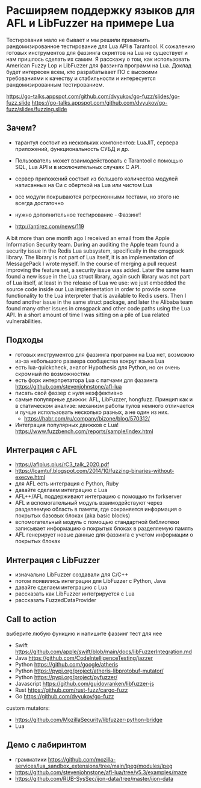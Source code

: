 # Расширяем поддержку языков для AFL и LibFuzzer на примере Lua

Тестирования мало не бывает и мы решили применить рандомизированное
тестирование для Lua API в Tarantool. К сожалению готовых инструментов для
фаззинга скриптов на Lua не существует и нам пришлось сделать их самим. Я
расскажу о том, как использовать American Fuzzy Lop и LibFuzzer для фаззинга
программ на Lua. Доклад будет интересен всем, кто разрабатывает ПО с высокими
требованиями к качеству и стабильности и интересуется рандомизированным
тестированием.

https://go-talks.appspot.com/github.com/dvyukov/go-fuzz/slides/go-fuzz.slide
https://go-talks.appspot.com/github.com/dvyukov/go-fuzz/slides/fuzzing.slide

## Зачем?

- тарантул состоит из нескольких компонентов: LuaJIT, сервера приложений, функциональность СУБД и др.
- Пользователь может взаимодействовать с Tarantool с помощью SQL, Lua API и в исключительных случаях C API.
- сервер приложений состоит из большого количества модулей написанных на Си с оберткой на Lua или чистом Lua
- все модули покрываются регресионными тестами, но этого не всегда достаточно
- нужно дополнительное тестирование - Фаззинг!

- http://antirez.com/news/119

A bit more than one month ago I received an email from the Apple Information
Security team. During an auditing the Apple team found a security issue in the
Redis Lua subsystem, specifically in the cmsgpack library. The library is not
part of Lua itself, it is an implementation of MessagePack I wrote myself. In
the course of merging a pull request improving the feature set, a security
issue was added. Later the same team found a new issue in the Lua struct
library, again such library was not part of Lua itself, at least in the release
of Lua we use: we just embedded the source code inside our Lua implementation
in order to provide some functionality to the Lua interpreter that is available
to Redis users. Then I found another issue in the same struct package, and
later the Alibaba team found many other issues in cmsgpack and other code paths
using the Lua API. In a short amount of time I was sitting on a pile of Lua
related vulnerabilities.

## Подходы

- готовых инструментов для фаззинга программ на Lua нет, возможно из-за небольшого размера сообщества вокруг языка Lua
- есть lua-quickcheck, аналог Hypothesis для Python, но он очень скромный по возможностям
- есть форк интерпретатора Lua c патчами для фаззинга https://github.com/stevenjohnstone/afl-lua
- писать свой фаззер с нуля неэффективно
- самые популярные движки: AFL, LibFuzzer, hongfuzz. Принцип как и в статическом анализе: механизм работы тулов немного отличается и лучше использовать несколько разных, а не один из них.
	- https://habr.com/ru/company/bizone/blog/570312/
- Интеграция популярных движков с Lua! https://www.fuzzbench.com/reports/sample/index.html

## Интеграция с AFL

- https://aflplus.plus/rC3_talk_2020.pdf
- https://lcamtuf.blogspot.com/2014/10/fuzzing-binaries-without-execve.html
- для AFL есть интеграция с Python, Ruby
- давайте сделаем интеграцию с Lua
- AFL++/AFL поддерживают интеграцию с помощью тн forkserver
- AFL и вспомогательный модуль взаимодействуют через разделяемую область в памяти, где сохраняется информация о покрытых базовых блоках (aka basic blocks)
- вспомогательный модуль с помощью стандартной библиотеки записывает информацию о покрытых блоках в разделяемую память
- AFL генерирует новые данные для фаззинга с учетом информации о покрытых блоках

## Интеграция с LibFuzzer

- изначально LibFuzzer создавали для C/C++
- потом появились интеграции для LibFuzzer с Python, Java
- давайте сделаем интеграцию с Lua
- рассказать как LibFuzzer интегрируется с Lua
- рассказать FuzzedDataProvider

## Call to action

выберите любую функцию и напишите фаззинг тест для нее

- Swift https://github.com/apple/swift/blob/main/docs/libFuzzerIntegration.md
- Java https://github.com/CodeIntelligenceTesting/jazzer
- Python https://github.com/google/atheris
- Python https://pypi.org/project/atheris-libprotobuf-mutator/
- Python https://pypi.org/project/pyfuzzer/
- Javascript https://github.com/guidovranken/libfuzzer-js
- Rust https://github.com/rust-fuzz/cargo-fuzz
- Go https://github.com/dvyukov/go-fuzz

custom mutators:
- https://github.com/MozillaSecurity/libfuzzer-python-bridge
- Lua

## Демо с лабиринтом

- грамматики https://github.com/mozilla-services/lua_sandbox_extensions/tree/main/lpeg/modules/lpeg
- https://github.com/stevenjohnstone/afl-lua/tree/v5.3/examples/maze
- https://github.com/RUB-SysSec/ijon-data/tree/master/ijon-data
